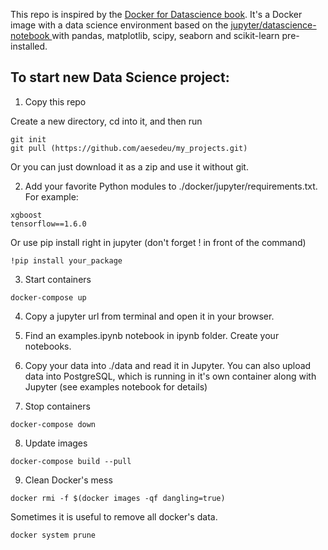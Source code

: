 This repo is inspired by the <a href="https://www.amazon.com/Docker-Data-Science-Extensible-Infrastructure/dp/1484230116" target="_blank">Docker for Datascience book</a>. It's a Docker image with a data science environment based on the <a href="https://hub.docker.com/r/jupyter/datascience-notebook/" target="_blank">jupyter/datascience-notebook </a>with pandas, matplotlib, scipy, seaborn and scikit-learn pre-installed.

## To start new Data Science project:

1. Copy this repo

Create a new directory, cd into it, and then run

```
git init
git pull (https://github.com/aesedeu/my_projects.git)
```

Or you can just download it as a zip and use it without git.

2. Add your favorite Python modules to ./docker/jupyter/requirements.txt. For example:

```
xgboost
tensorflow==1.6.0
```

Or use pip install right in jupyter (don't forget ! in front of the command)

```
!pip install your_package
```

3. Start containers

```
docker-compose up
```

4. Copy a jupyter url from terminal and open it in your browser.

5. Find an examples.ipynb notebook in ipynb folder. Create your notebooks.
6. Copy your data into ./data and read it in Jupyter. You can also upload data into PostgreSQL, which is running in it's own container along with Jupyter (see examples notebook for details)
7. Stop containers

```
docker-compose down
```

8. Update images
```
docker-compose build --pull
```

9. Clean Docker's mess

```
docker rmi -f $(docker images -qf dangling=true)
```

Sometimes it is useful to remove all docker's data.

```
docker system prune
```
